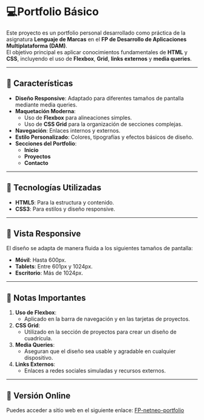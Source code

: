 # 💻Portfolio Básico

Este proyecto es un portfolio personal desarrollado como práctica de la asignatura **Lenguaje de Marcas** en el **FP de Desarrollo de Aplicaciones Multiplataforma (DAM)**.  
El objetivo principal es aplicar conocimientos fundamentales de **HTML** y **CSS**, incluyendo el uso de **Flexbox**, **Grid**, **links externos** y **media queries**.

---

## 🚀 Características

- **Diseño Responsive**: Adaptado para diferentes tamaños de pantalla mediante media queries.
- **Maquetación Moderna**:
  - Uso de **Flexbox** para alineaciones simples.
  - Uso de **CSS Grid** para la organización de secciones complejas.
- **Navegación**: Enlaces internos y externos.
- **Estilo Personalizado**: Colores, tipografías y efectos básicos de diseño.
- **Secciones del Portfolio**:
  - **Inicio**
  - **Proyectos**
  - **Contacto**

---

## 🌟 Tecnologías Utilizadas

- **HTML5**: Para la estructura y contenido.
- **CSS3**: Para estilos y diseño responsive.

---

## 📱 Vista Responsive

El diseño se adapta de manera fluida a los siguientes tamaños de pantalla:

- **Móvil**: Hasta 600px.
- **Tablets**: Entre 601px y 1024px.
- **Escritorio**: Más de 1024px.

---

## 📝 Notas Importantes

1. **Uso de Flexbox**:
   - Aplicado en la barra de navegación y en las tarjetas de proyectos.
2. **CSS Grid**:
   - Utilizado en la sección de proyectos para crear un diseño de cuadrícula.
3. **Media Queries**:
   - Aseguran que el diseño sea usable y agradable en cualquier dispositivo.
4. **Links Externos**:
   - Enlaces a redes sociales simuladas y recursos externos.

---
## 🔗 Versión Online

Puedes acceder a sitio web en el siguiente enlace:
[FP-netneo-portfolio](https://fp-practica1-portfolio.netlify.app/)